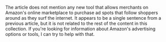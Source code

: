 The article does not mention any new tool that allows merchants on Amazon's online marketplace to purchase ad spots that follow shoppers around as they surf the internet. It appears to be a single sentence from a previous article, but it is not related to the rest of the content in this collection. If you're looking for information about Amazon's advertising options or tools, I can try to help with that.